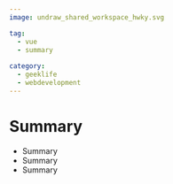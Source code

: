 ```yaml
---
image: undraw_shared_workspace_hwky.svg

tag:
  - vue 
  - summary
  
category:
  - geeklife
  - webdevelopment
---
```


# Summary

- Summary
- Summary
- Summary

